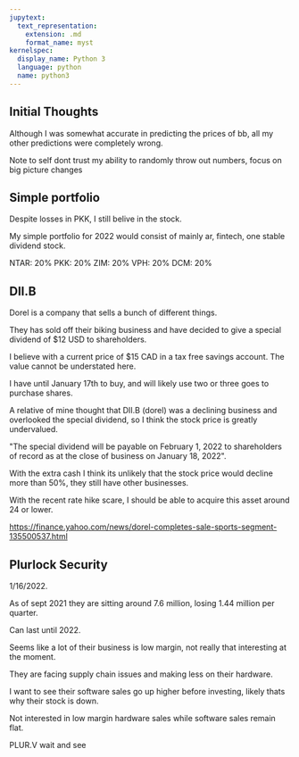 ```yaml
---
jupytext:
  text_representation:
    extension: .md
    format_name: myst
kernelspec:
  display_name: Python 3
  language: python
  name: python3
---
```


## Initial Thoughts

Although I was somewhat accurate in predicting the prices of bb, all my other predictions were completely wrong.

Note to self dont trust my ability to randomly throw out numbers, focus on big picture changes

## Simple portfolio

Despite losses in PKK, I still belive in the stock.

My simple portfolio for 2022 would consist of mainly ar, fintech, one stable dividend stock.

NTAR: 20%
PKK: 20%
ZIM: 20%
VPH: 20%
DCM: 20%

## DII.B

Dorel is a company that sells a bunch of different things.

They has sold off their biking business and have decided to give a special dividend of $12 USD to shareholders.

I believe with a current price of $15 CAD in a tax free savings account. The value cannot be understated here.

I have until January 17th to buy, and will likely use two or three goes to purchase shares.

A relative of mine thought that DII.B (dorel) was a declining business and overlooked the special dividend, so I think the stock price is greatly undervalued.

"The special dividend will be payable on February 1, 2022 to shareholders of record as at the close of business on January 18, 2022".

With the extra cash I think its unlikely that the stock price would decline more than 50%, they still have other businesses.

With the recent rate hike scare, I should be able to acquire this asset around 24 or lower.

https://finance.yahoo.com/news/dorel-completes-sale-sports-segment-135500537.html


## Plurlock Security

1/16/2022.

As of sept 2021 they are sitting around 7.6 million, losing 1.44 million per quarter.

Can last until 2022.

Seems like a lot of their business is low margin, not really that interesting at the moment.

They are facing supply chain issues and making less on their hardware.

I want to see their software sales go up higher before investing, likely thats why their stock is down.

Not interested in low margin hardware sales while software sales remain flat.

PLUR.V wait and see


